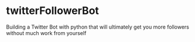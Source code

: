 # twitterFollowerBot
Building a Twitter Bot with python that will ultimately get you more followers without much work from yourself
